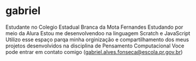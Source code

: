 # gabriel

Estudante no Colegio Estadual Branca da Mota Fernandes
Estudando por meio da Alura
Estou me desenvolvendoo na linguagem Scratch e JavaScript
Utilizo esse espaço parqa minha orginização e compartilhamento dos meus projetos desenvolvidos na disciplina de Pensamento Computacional
Voce pode entrar em contato comigo (gabriel.alves.fonseca@escola.pr.gov.br)

